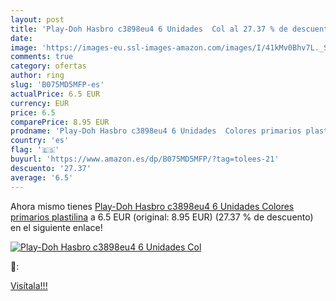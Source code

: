 ```yaml
---
layout: post
title: 'Play-Doh Hasbro c3898eu4 6 Unidades  Col al 27.37 % de descuento'
date: 
image: 'https://images-eu.ssl-images-amazon.com/images/I/41kMv0Bhv7L._SL200_.jpg'
comments: true
category: ofertas
author: ring
slug: 'B075MD5MFP-es'
actualPrice: 6.5 EUR
currency: EUR
price: 6.5
comparePrice: 8.95 EUR
prodname: 'Play-Doh Hasbro c3898eu4 6 Unidades  Colores primarios plastilina'
country: 'es'
flag: '🇪🇸'
buyurl: 'https://www.amazon.es/dp/B075MD5MFP/?tag=tolees-21'
descuento: '27.37'
average: '6.5'
---
```


Ahora mismo tienes [Play-Doh Hasbro c3898eu4 6 Unidades  Colores primarios plastilina](https://www.amazon.es/dp/B075MD5MFP/?tag=tolees-21) a 6.5 EUR (original: 8.95 EUR) (27.37 %  de descuento) en el siguiente enlace!

[![Play-Doh Hasbro c3898eu4 6 Unidades  Col](https://images-eu.ssl-images-amazon.com/images/I/41kMv0Bhv7L._SL200_.jpg)](https://www.amazon.es/dp/B075MD5MFP/?tag=tolees-21)

🔎:


[Visítala!!!](https://www.amazon.es/dp/B075MD5MFP/?tag=tolees-21)
